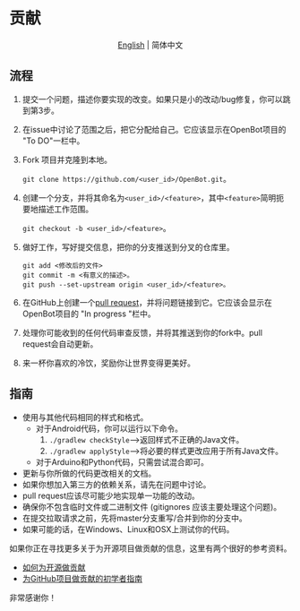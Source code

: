 # 贡献

<p align="center">
  <a href="README.md">English</a> |
  <span>简体中文</span>
</p>

## 流程

1. 提交一个问题，描述你要实现的改变。如果只是小的改动/bug修复，你可以跳到第3步。
2. 在issue中讨论了范围之后，把它分配给自己。它应该显示在OpenBot项目的 "To DO"一栏中。
3. Fork 项目并克隆到本地。
    
   `git clone https://github.com/<user_id>/OpenBot.git`。

4. 创建一个分支，并将其命名为`<user_id>/<feature>`，其中`<feature>`简明扼要地描述工作范围。

   `git checkout -b <user_id>/<feature>`。
   
5. 做好工作，写好提交信息，把你的分支推送到分叉的仓库里。
   
   ```
   git add <修改后的文件>
   git commit -m <有意义的描述>。
   git push --set-upstream origin <user_id>/<feature>。
   ```
   
6. 在GitHub上创建一个[pull request](https://github.com/intel-isl/OpenBot/pulls)，并将问题链接到它。它应该会显示在OpenBot项目的 "In progress "栏中。
7. 处理你可能收到的任何代码审查反馈，并将其推送到你的fork中。pull request会自动更新。
8. 来一杯你喜欢的冷饮，奖励你让世界变得更美好。

## 指南

- 使用与其他代码相同的样式和格式。
  - 对于Android代码，你可以运行以下命令。
    1. `./gradlew checkStyle`-->返回样式不正确的Java文件。
    2. `./gradlew applyStyle`-->将必要的样式更改应用于所有Java文件。
  - 对于Arduino和Python代码，只需尝试混合即可。
- 更新与你所做的代码更改相关的文档。
- 如果你想加入第三方的依赖关系，请先在问题中讨论。
- pull request应该尽可能少地实现单一功能的改动。
- 确保你不包含临时文件或二进制文件 (gitignores 应该主要处理这个问题)。
- 在提交拉取请求之前，先将master分支重写/合并到你的分支中。
- 如果可能的话，在Windows、Linux和OSX上测试你的代码。


如果你正在寻找更多关于为开源项目做贡献的信息，这里有两个很好的参考资料。

- [如何为开源做贡献](http://opensource.guide/how-to-contribute/)
- [为GitHub项目做贡献的初学者指南](https://akrabat.com/the-beginners-guide-to-contributing-to-a-github-project/)

非常感谢你！